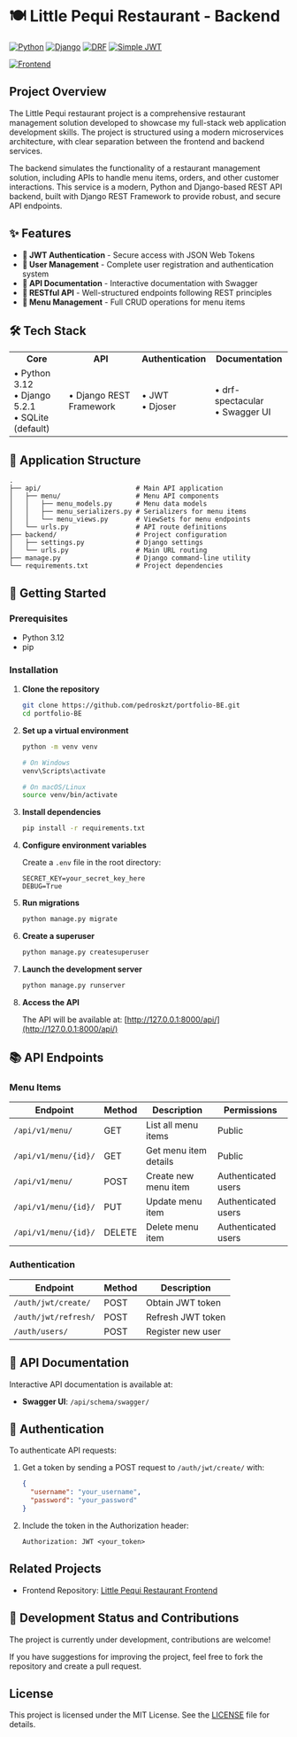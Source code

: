 # 🍽️ Little Pequi Restaurant - Backend

[![Python](https://img.shields.io/badge/Python-3.12-blue.svg?style=flat&logo=python)](https://www.python.org)
[![Django](https://img.shields.io/badge/Django-5.2.1-green.svg?style=flat&logo=django)](https://www.djangoproject.com)
[![DRF](https://img.shields.io/badge/DRF-3.16.0-red.svg?style=flat&logo=)](https://www.django-rest-framework.org/)
[![Simple JWT](https://img.shields.io/badge/Simple%20JWT-5.5.0-green)](https://github.com/jazzband/djangorestframework-simplejwt)

[![Frontend](https://img.shields.io/badge/Littl%20Pequi%20Frontend-0.0.1-F9D259)](https://github.com/pedroskzt/portfolio-FE)

## Project Overview
 
The Little Pequi restaurant project is a comprehensive restaurant management solution developed to showcase my full-stack web application development skills.
The project is structured using a modern microservices architecture, with clear separation between the frontend and backend services.

The backend simulates the functionality of a restaurant management solution, including APIs to handle menu items, orders, and other customer interactions.
This service is a modern, Python and Django-based REST API backend, built with Django REST Framework to provide robust, and secure API endpoints.


## ✨ Features

- **🔐 JWT Authentication** - Secure access with JSON Web Tokens
- **👤 User Management** - Complete user registration and authentication system
- **📝 API Documentation** - Interactive documentation with Swagger
- **🔄 RESTful API** - Well-structured endpoints following REST principles
- **🍕 Menu Management** - Full CRUD operations for menu items

## 🛠️ Tech Stack

<table>
  <tr>
    <td align="center"><b>Core</b></td>
    <td align="center"><b>API</b></td>
    <td align="center"><b>Authentication</b></td>
    <td align="center"><b>Documentation</b></td>
  </tr>
  <tr>
    <td>
      • Python 3.12<br/>
      • Django 5.2.1<br/>
      • SQLite (default)
    </td>
    <td>
      • Django REST Framework<br/>
    </td>
    <td>
      • JWT<br/>
      • Djoser<br/>
    </td>
    <td>
      • drf-spectacular<br/>
      • Swagger UI<br/>
    </td>
  </tr>
</table>



## 📁️ Application Structure

```
.
├── api/                        # Main API application
│   ├── menu/                   # Menu API components
│   │   ├── menu_models.py      # Menu data models
│   │   ├── menu_serializers.py # Serializers for menu items
│   │   └── menu_views.py       # ViewSets for menu endpoints
│   └── urls.py                 # API route definitions
├── backend/                    # Project configuration
│   ├── settings.py             # Django settings
│   └── urls.py                 # Main URL routing
├── manage.py                   # Django command-line utility
└── requirements.txt            # Project dependencies
```

## 🚀 Getting Started

### Prerequisites

- Python 3.12
- pip

### Installation

1. **Clone the repository**

   ```bash
   git clone https://github.com/pedroskzt/portfolio-BE.git
   cd portfolio-BE
   ```

2. **Set up a virtual environment**

   ```bash
   python -m venv venv
   
   # On Windows
   venv\Scripts\activate
   
   # On macOS/Linux
   source venv/bin/activate
   ```

3. **Install dependencies**

   ```bash
   pip install -r requirements.txt
   ```

4. **Configure environment variables**

   Create a `.env` file in the root directory:
   
   ```
   SECRET_KEY=your_secret_key_here
   DEBUG=True
   ```

5. **Run migrations**

   ```bash
   python manage.py migrate
   ```

6. **Create a superuser**

   ```bash
   python manage.py createsuperuser
   ```

7. **Launch the development server**

   ```bash
   python manage.py runserver
   ```

8. **Access the API**

   The API will be available at: [http://127.0.0.1:8000/api/](http://127.0.0.1:8000/api/)

## 📚 API Endpoints

### Menu Items

| Endpoint             | Method | Description           | Permissions         |
|----------------------|--------|-----------------------|---------------------|
| `/api/v1/menu/`      | GET    | List all menu items   | Public              |
| `/api/v1/menu/{id}/` | GET    | Get menu item details | Public              |
| `/api/v1/menu/`      | POST   | Create new menu item  | Authenticated users |
| `/api/v1/menu/{id}/` | PUT    | Update menu item      | Authenticated users |
| `/api/v1/menu/{id}/` | DELETE | Delete menu item      | Authenticated users |

### Authentication

| Endpoint             | Method | Description       |
|----------------------|--------|-------------------|
| `/auth/jwt/create/`  | POST   | Obtain JWT token  |
| `/auth/jwt/refresh/` | POST   | Refresh JWT token |
| `/auth/users/`       | POST   | Register new user |

## 📖 API Documentation

Interactive API documentation is available at:

- **Swagger UI**: `/api/schema/swagger/`

## 🔐 Authentication

To authenticate API requests:

1. Get a token by sending a POST request to `/auth/jwt/create/` with:
   ```json
   {
     "username": "your_username",
     "password": "your_password"
   }
   ```

2. Include the token in the Authorization header:
   ```
   Authorization: JWT <your_token>
   ```
## Related Projects

- Frontend Repository: [Little Pequi Restaurant Frontend](https://github.com/pedroskzt/portfolio-FE)

## 🚧 Development Status and Contributions

The project is currently under development, contributions are welcome!

If you have suggestions for improving the project, feel free to fork the repository and create a pull request.

## License

This project is licensed under the MIT License. See the [LICENSE](LICENSE) file for details.
